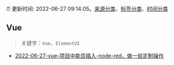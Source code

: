 :alarm_clock: 更新时间: 2022-06-27 09:14:05。[来源分类](../README.md)、[标签分类](../TAGS.md)、[时间分类](../TIMELINE.md)

## Vue


> 关键字：`Vue`、`ElementUI`



- [2022-06-27-vue-项目中能否插入-node-red，做一些定制操作](https://www.v2ex.com/t/862513) 